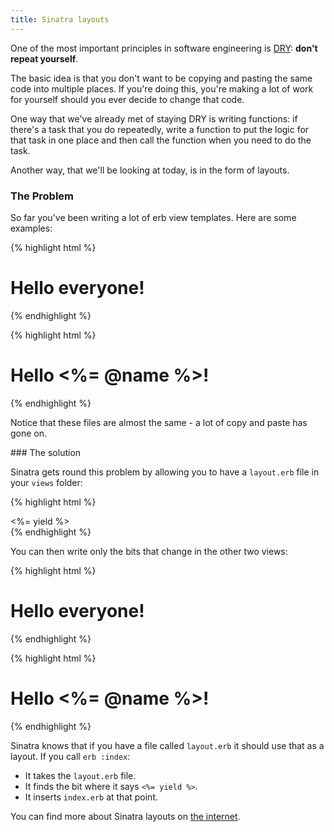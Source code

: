 ```yaml
---
title: Sinatra layouts
---
```



One of the most important principles in software engineering is [DRY](http://en.wikipedia.org/wiki/Don't_repeat_yourself): **don't repeat yourself**.

The basic idea is that you don't want to be copying and pasting the same code into multiple places. If you're doing this, you're making a lot of work for yourself should you ever decide to change that code.

One way that we've already met of staying DRY is writing functions: if there's a task that you do repeatedly, write a function to put the logic for that task in one place and then call the function when you need to do the task.

Another way, that we'll be looking at today, is in the form of layouts.

### The Problem

So far you've been writing a lot of erb view templates. Here are some examples:

{% highlight html %}
<!-- in views/index.erb -->
<!DOCTYPE html>
<html>
<head>
    <title>Greetings</title>
    <!-- Latest compiled and minified CSS -->
    <link rel="stylesheet" href="//netdna.bootstrapcdn.com/bootstrap/3.0.0-rc1/css/bootstrap.min.css">
</head>
<body>
    <div class='container'>
        <h1>Hello everyone!</h1>
    </div>
</body>
</html>
{% endhighlight %}

{% highlight html %}
<!-- in views/greet.erb -->
<!DOCTYPE html>
<html>
<head>
    <title>Greetings</title>
    <!-- Latest compiled and minified CSS -->
    <link rel="stylesheet" href="//netdna.bootstrapcdn.com/bootstrap/3.0.0-rc1/css/bootstrap.min.css">
</head>
<body>
    <div class='container'>
        <h1>Hello <%= @name %>!</h1>
    </div>
</body>
</html>
{% endhighlight %}

Notice that these files are almost the same - a lot of copy and paste has gone on.

### The solution

Sinatra gets round this problem by allowing you to have a `layout.erb` file in your `views` folder:

{% highlight html %}
<!-- views/layout.erb -->
<!DOCTYPE html>
<html>
<head>
    <title>Greetings</title>
    <!-- Latest compiled and minified CSS -->
    <link rel="stylesheet" href="//netdna.bootstrapcdn.com/bootstrap/3.0.0-rc1/css/bootstrap.min.css">
</head>
<body>
    <div class='container'>
        <%= yield %>
    </div>
</body>
</html>
{% endhighlight %}

You can then write only the bits that change in the other two views:

{% highlight html %}
<!-- in views/index.erb -->
<h1>Hello everyone!</h1>
{% endhighlight %}

{% highlight html %}
<!-- in views/greet.erb -->
<h1>Hello <%= @name %>!</h1>
{% endhighlight %}

Sinatra knows that if you have a file called `layout.erb` it should use that as a layout. If you call `erb :index`:

* It takes the `layout.erb` file.
* It finds the bit where it says `<%= yield %>`.
* It inserts `index.erb` at that point.

You can find more about Sinatra layouts on [the internet](http://lmgtfy.com/?q=sinatra+layouts).

